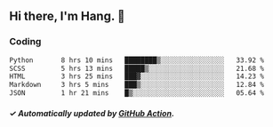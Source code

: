 ## Hi there, I'm Hang. 👋

### Coding

<!--START_SECTION:waka-->

```txt
Python       8 hrs 10 mins   ████████▒░░░░░░░░░░░░░░░░   33.92 %
SCSS         5 hrs 13 mins   █████▒░░░░░░░░░░░░░░░░░░░   21.68 %
HTML         3 hrs 25 mins   ███▓░░░░░░░░░░░░░░░░░░░░░   14.23 %
Markdown     3 hrs 5 mins    ███▒░░░░░░░░░░░░░░░░░░░░░   12.84 %
JSON         1 hr 21 mins    █▒░░░░░░░░░░░░░░░░░░░░░░░   05.64 %
```

<!--END_SECTION:waka-->

##### ✓ Automatically updated by [GitHub Action](https://github.com/huhuhang/huhuhang/actions).
